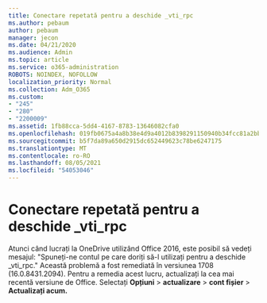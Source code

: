 ```yaml
---
title: Conectare repetată pentru a deschide _vti_rpc
ms.author: pebaum
author: pebaum
manager: jecon
ms.date: 04/21/2020
ms.audience: Admin
ms.topic: article
ms.service: o365-administration
ROBOTS: NOINDEX, NOFOLLOW
localization_priority: Normal
ms.collection: Adm_O365
ms.custom:
- "245"
- "280"
- "2200009"
ms.assetid: 1fb88cca-5dd4-4167-8783-13646082cfa0
ms.openlocfilehash: 019fb0675a4a8b38e4d9a4012b8398291150940b34fcc81a2bbf96942d3fa9ec
ms.sourcegitcommit: b5f7da89a650d2915dc652449623c78be6247175
ms.translationtype: MT
ms.contentlocale: ro-RO
ms.lasthandoff: 08/05/2021
ms.locfileid: "54053046"
---
```

# <a name="repeated-login-to-open-_vti_rpc"></a>Conectare repetată pentru a deschide _vti_rpc

Atunci când lucrați la OneDrive utilizând Office 2016, este posibil să vedeți mesajul: "Spuneți-ne contul pe care doriți să-l utilizați pentru a deschide _vti_rpc." Această problemă a fost remediată în versiunea 1708 (16.0.8431.2094). Pentru a remedia acest lucru, actualizați la cea mai recentă versiune de Office. Selectați **Opțiuni** \> **actualizare** \> **cont fișier** \> **Actualizați acum.**
  